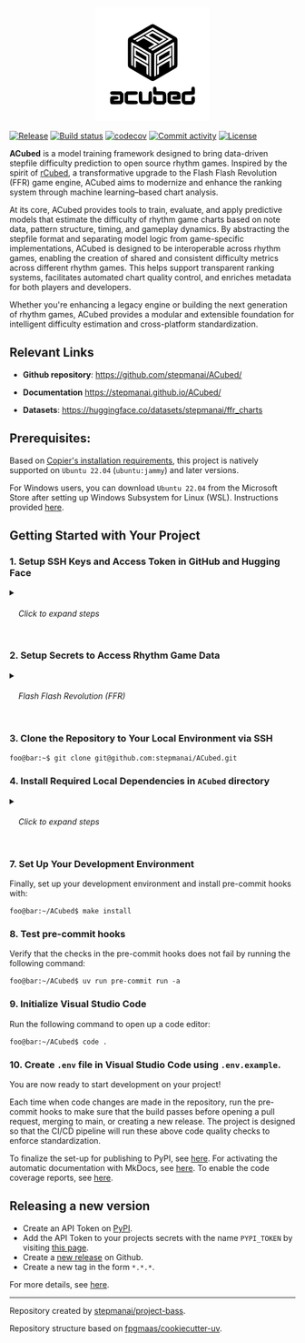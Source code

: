 <div align="center">
    <picture>
        <source srcset="assets/logo/dark-mode/acubed.png"  media="(prefers-color-scheme: dark)">
        <img src="assets/logo/no-dark-mode/acubed.png" alt="Logo" width="200px" height=auto>
    </picture>
</div>

[![Release](https://img.shields.io/github/v/release/stepmanai/ACubed)](https://img.shields.io/github/v/release/stepmanai/ACubed)
[![Build status](https://img.shields.io/github/actions/workflow/status/stepmanai/ACubed/main.yml?branch=main)](https://github.com/stepmanai/ACubed/actions/workflows/main.yml?query=branch%3Amain)
[![codecov](https://codecov.io/gh/stepmanai/ACubed/branch/main/graph/badge.svg)](https://codecov.io/gh/stepmanai/ACubed)
[![Commit activity](https://img.shields.io/github/commit-activity/m/stepmanai/ACubed)](https://img.shields.io/github/commit-activity/m/stepmanai/ACubed)
[![License](https://img.shields.io/github/license/stepmanai/ACubed)](https://img.shields.io/github/license/stepmanai/ACubed)

**ACubed** is a model training framework designed to bring data-driven stepfile difficulty prediction to open source rhythm games. Inspired by the spirit of [rCubed](https://github.com/flashflashrevolution/rCubed), a transformative upgrade to the Flash Flash Revolution (FFR) game engine, ACubed aims to modernize and enhance the ranking system through machine learning–based chart analysis.

At its core, ACubed provides tools to train, evaluate, and apply predictive models that estimate the difficulty of rhythm game charts based on note data, pattern structure, timing, and gameplay dynamics. By abstracting the stepfile format and separating model logic from game-specific implementations, ACubed is designed to be interoperable across rhythm games, enabling the creation of shared and consistent difficulty metrics across different rhythm games. This helps support transparent ranking systems, facilitates automated chart quality control, and enriches metadata for both players and developers.

Whether you're enhancing a legacy engine or building the next generation of rhythm games, ACubed provides a modular and extensible foundation for intelligent difficulty estimation and cross-platform standardization.

## Relevant Links
- **Github repository**: <https://github.com/stepmanai/ACubed/>
- **Documentation** <https://stepmanai.github.io/ACubed/>

- **Datasets**: <https://huggingface.co/datasets/stepmanai/ffr_charts>

## Prerequisites:

Based on [Copier's installation requirements](https://github.com/copier-org/copier?tab=readme-ov-file#installation), this project is natively supported on `Ubuntu 22.04` (`ubuntu:jammy`) and later versions.

For Windows users, you can download `Ubuntu 22.04` from the Microsoft Store after setting up Windows Subsystem for Linux (WSL). Instructions provided [here](https://learn.microsoft.com/en-us/windows/wsl/install).

## Getting Started with Your Project

### 1. Setup SSH Keys and Access Token in GitHub and Hugging Face

<details>
‎<summary><h6>‎ ‎ ‎ ‎ Click to expand steps</h6></summary>

#### a) Generate a new SSH key (if you don't have one)
```console
foo@bar:~$ ssh-keygen -t ed25519 -C "your_email@example.com"
Your identification has been saved in /home/foo/.ssh/id_ed25519
Your public key has been saved in /home/foo/.ssh/id_ed25519.pub
The key fingerprint is:
SHA256:AbCdEfGhIjKlMnOpQrStUvWxYz1234567890abcdEFG your_email@example.com
The key's randomart image is:
+--[ED25519 256]--+
|     ..++o.      |
|    ..oo+oo      |
|    o.oo+o       |
|   o ..+o        |
|  . +.S          |
|   o =           |
|    E .          |
|                 |
|                 |
+----[SHA256]-----+
```

#### b) Start the SSH agent and add the key.
```console
foo@bar:~$ eval "$(ssh-agent -s)"
Agent pid 111
foo@bar:~$ ssh-add ~/.ssh/id_ed25519
Identity added: /home/foo/.ssh/id_ed25519 (your_email@example.com)
```

#### c) Copy the public key to clipboard.
```console
foo@bar:~$ cat ~/.ssh/id_ed25519.pub
ssh-ed25519 AAAAC3NzaC1lZDI1NTE5AAAAIFakeDummyKeyForTestingPurposesOnly1234567890 your_email@example.com
```

#### d) Add public key to [GitHub](https://github.com/settings/keys) and [Hugging Face](https://huggingface.co/settings/keys).

#### e) Verify SSH setup:

```console
foo@bar:~$ ssh -T git@github.com
Hi foo! You've successfully authenticated, but GitHub does not provide shell access.
foo@bar:~$ ssh -T git@hf.co
Hi foo, welcome to Hugging Face.
```

#### f) [Create User Access Token](https://huggingface.co/settings/tokens) in Hugging Face.
</details>


### 2. Setup Secrets to Access Rhythm Game Data

<details>
<summary><h6>‎ ‎ ‎ ‎ Flash Flash Revolution (FFR)</h6></summary>

#### a) Request API Key to access [FFR's API](https://www.flashflashrevolution.com/api/).

Make sure to log in [Flash Flash Revolution](https://www.flashflashrevolution.com/) before requesting for a User API Key.

<img width="1778" height="488" alt="image" src="https://github.com/user-attachments/assets/4c6a6537-4e81-4117-9101-3ccb57804a34" />

</details>



### 3. Clone the Repository to Your Local Environment via SSH

```console
foo@bar:~$ git clone git@github.com:stepmanai/ACubed.git
```

### 4. Install Required Local Dependencies in `ACubed` directory

<details>
‎<summary><h6>‎ ‎ ‎ ‎ Click to expand steps</h6></summary>

#### a) Install necessary Ubuntu packages via `apt` package manager.

- `make`: Tool for building and compiling software using Makefiles.
- `python3-pip`: Installs and manages Python 3 packages from the Python Package Index (PyPI).
- `jq`: Command-line utility for parsing, filtering, and manipulating JSON data.
- `git-lfs`: Git extension for versioning large files efficiently.

```console
foo@bar:~/ACubed$ sudo apt update
foo@bar:~/ACubed$ sudo apt install -y make python3-pip jq git-lfs
```

#### b) Install `uv`.
- `uv`: A fast Python package manager and build tool designed as a drop-in replacement for pip, pip-tools, and virtualenv.
```console
foo@bar:~/ACubed$ wget -qO- https://astral.sh/uv/install.sh | sh
foo@bar:~/ACubed$ source $HOME/.local/bin/env
```

#### c) Initialize `git lfs`.
```console
foo@bar:~/ACubed$ curl -s https://packagecloud.io/install/repositories/github/git-lfs/script.deb.sh | sudo bash
foo@bar:~/ACubed$ git lfs install
```
</details>

### 7. Set Up Your Development Environment

Finally, set up your development environment and install pre-commit hooks with:

```console
foo@bar:~/ACubed$ make install
```

### 8. Test pre-commit hooks

Verify that the checks in the pre-commit hooks does not fail by running the following command:

```console
foo@bar:~/ACubed$ uv run pre-commit run -a
```

### 9. Initialize Visual Studio Code

Run the following command to open up a code editor:

```console
foo@bar:~/ACubed$ code .
```

### 10. Create `.env` file in Visual Studio Code using `.env.example`.

You are now ready to start development on your project!

Each time when code changes are made in the repository, run the pre-commit hooks to make sure that the build passes before opening a pull request, merging to main, or creating a new release. The project is designed so that the CI/CD pipeline will run these above code quality checks to enforce standardization.

To finalize the set-up for publishing to PyPI, see [here](https://fpgmaas.github.io/cookiecutter-uv/features/publishing/#set-up-for-pypi).
For activating the automatic documentation with MkDocs, see [here](https://fpgmaas.github.io/cookiecutter-uv/features/mkdocs/#enabling-the-documentation-on-github).
To enable the code coverage reports, see [here](https://fpgmaas.github.io/cookiecutter-uv/features/codecov/).

## Releasing a new version

- Create an API Token on [PyPI](https://pypi.org/).
- Add the API Token to your projects secrets with the name `PYPI_TOKEN` by visiting [this page](https://github.com/stepmanai/ACubed/settings/secrets/actions/new).
- Create a [new release](https://github.com/stepmanai/ACubed/releases/new) on Github.
- Create a new tag in the form `*.*.*`.

For more details, see [here](https://fpgmaas.github.io/cookiecutter-uv/features/cicd/#how-to-trigger-a-release).

---

Repository created by [stepmanai/project-bass](https://github.com/stepmanai/project-bass).

Repository structure based on [fpgmaas/cookiecutter-uv](https://github.com/fpgmaas/cookiecutter-uv).
